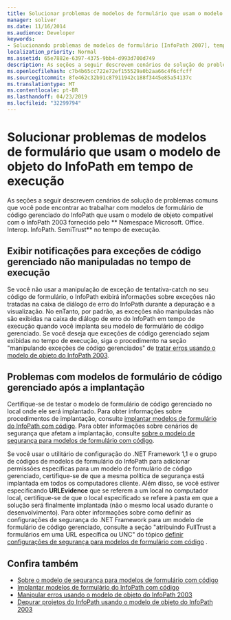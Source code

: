 ```yaml
---
title: Solucionar problemas de modelos de formulário que usam o modelo de objeto do InfoPath em tempo de execução
manager: soliver
ms.date: 11/16/2014
ms.audience: Developer
keywords:
- Solucionando problemas de modelos de formulário [InfoPath 2007], tempo de execução, modelos de formulário compatíveis com o InfoPath 2003, solução de problemas em tempo de execução
localization_priority: Normal
ms.assetid: 65e7882e-6397-4375-9bb4-d993d700d749
description: As seções a seguir descrevem cenários de solução de problemas comuns que você pode encontrar ao trabalhar com modelos de formulário de código gerenciado do InfoPath que usam o modelo de objeto compatível com o InfoPath 2003 fornecido pelo Microsoft. Office. Interop. InfoPath. SemiTrust namespace em tempo de execução.
ms.openlocfilehash: c7b4b65cc722e72ef155529a0b2aa66c4f6cfcff
ms.sourcegitcommit: 8fe462c32b91c87911942c188f3445e85a54137c
ms.translationtype: MT
ms.contentlocale: pt-BR
ms.lasthandoff: 04/23/2019
ms.locfileid: "32299794"
---
```

# <a name="troubleshoot-form-templates-that-use-the-infopath-object-model-at-run-time"></a>Solucionar problemas de modelos de formulário que usam o modelo de objeto do InfoPath em tempo de execução

As seções a seguir descrevem cenários de solução de problemas comuns que você pode encontrar ao trabalhar com modelos de formulário de código gerenciado do InfoPath que usam o modelo de objeto compatível com o InfoPath 2003 fornecido pelo ** Namespace Microsoft. Office. Interop. InfoPath. SemiTrust** no tempo de execução. 
  
## <a name="display-notifications-for-unhandled-managed-code-exceptions-at-run-time"></a>Exibir notificações para exceções de código gerenciado não manipuladas no tempo de execução

Se você não usar a manipulação de exceção de tentativa-catch no seu código de formulário, o InfoPath exibirá informações sobre exceções não tratadas na caixa de diálogo de erro do InfoPath durante a depuração e a visualização. No enTanto, por padrão, as exceções não manipuladas não são exibidas na caixa de diálogo de erro do InfoPath em tempo de execução quando você implanta seu modelo de formulário de código gerenciado. Se você deseja que exceções de código gerenciado sejam exibidas no tempo de execução, siga o procedimento na seção "manipulando exceções de código gerenciados" de [tratar erros usando o modelo de objeto do InfoPath 2003](how-to-handle-errors-using-the-infopath-2003-object-model.md).
  
## <a name="problems-with-managed-code-form-templates-after-deployment"></a>Problemas com modelos de formulário de código gerenciado após a implantação

Certifique-se de testar o modelo de formulário de código gerenciado no local onde ele será implantado. Para obter informações sobre procedimentos de implantação, consulte [implantar modelos de formulário do InfoPath com código](how-to-deploy-infopath-form-templates-with-code.md). Para obter informações sobre cenários de segurança que afetam a implantação, consulte [sobre o modelo de segurança para modelos de formulário com código](about-the-security-model-for-form-templates-with-code.md).
  
Se você usar o utilitário de configuração do .NET Framework 1,1 e o grupo de códigos de modelos de formulário do InfoPath para adicionar permissões específicas para um modelo de formulário de código gerenciado, certifique-se de que a mesma política de segurança está implantada em todos os computadores cliente. Além disso, se você estiver especificando **URLEvidence** que se referem a um local no computador local, certifique-se de que o local especificado se refere à pasta em que a solução será finalmente implantada (não o mesmo local usado durante o desenvolvimento). Para obter informações sobre como definir as configurações de segurança do .NET Framework para um modelo de formulário de código gerenciado, consulte a seção "atribuindo FullTrust a formulários em uma URL específica ou UNC" do tópico [definir configurações de segurança para modelos de formulário com código](how-to-configure-security-settings-for-form-templates-with-code.md) . 
  
## <a name="see-also"></a>Confira também

- [Sobre o modelo de segurança para modelos de formulário com código](about-the-security-model-for-form-templates-with-code.md)
- [Implantar modelos de formulário do InfoPath com código](how-to-deploy-infopath-form-templates-with-code.md)
- [Manipular erros usando o modelo de objeto do InfoPath 2003](how-to-handle-errors-using-the-infopath-2003-object-model.md)
- [Depurar projetos do InfoPath usando o modelo de objeto do InfoPath 2003](how-to-debug-infopath-projects-using-the-infopath-2003-object-model.md)

